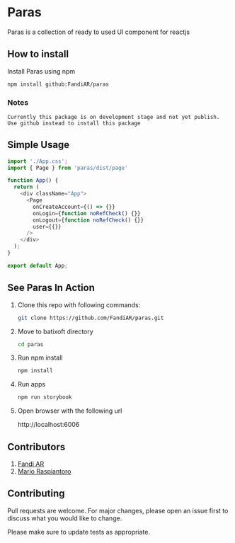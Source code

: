 # Paras

Paras is a collection of ready to used UI component for reactjs

## How to install

Install Paras using npm

```bash
npm install github:FandiAR/paras
```

### Notes

```
Currently this package is on development stage and not yet publish. 
Use github instead to install this package
```

## Simple Usage

```javascript
import './App.css';
import { Page } from 'paras/dist/page'

function App() {
  return (
    <div className="App">
      <Page
        onCreateAccount={() => {}}
        onLogin={function noRefCheck() {}}
        onLogout={function noRefCheck() {}}
        user={{}}
      />
    </div>
  );
}

export default App;
```

## See Paras In Action
1. Clone this repo with following commands:

    ```bash
    git clone https://github.com/FandiAR/paras.git
    ```
2. Move to batixoft directory 

    ```bash
    cd paras
    ```
3. Run npm install 

    ```bash
    npm install
    ```
4. Run apps 

    ```bash
    npm run storybook
    ```
5. Open browser with the following url 

    http://localhost:6006

## Contributors
1. [Fandi AR](https://github.com/FandiAR)
2. [Mario Raspiantoro](https://github.com/raspiantoro)

## Contributing

Pull requests are welcome. For major changes, please open an issue first to discuss what you would like to change.

Please make sure to update tests as appropriate.